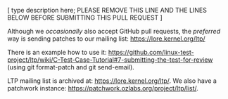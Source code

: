 [ type description here; PLEASE REMOVE THIS LINE AND THE LINES BELOW BEFORE SUBMITTING THIS PULL REQUEST ]

Although we *occasionally* also accept GitHub pull requests, the *preferred* way is sending patches to our mailing list: https://lore.kernel.org/ltp/

There is an example how to use it: https://github.com/linux-test-project/ltp/wiki/C-Test-Case-Tutorial#7-submitting-the-test-for-review (using git format-patch and git send-email).

LTP mailing list is archived at: https://lore.kernel.org/ltp/.
We also have a patchwork instance: https://patchwork.ozlabs.org/project/ltp/list/.
